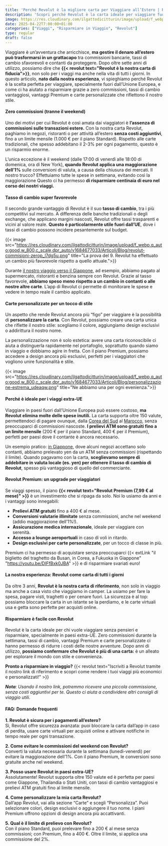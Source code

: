 ```yaml
---
title: 'Perché Revolut è la migliore carta per Viaggiare all’Estero | Risparmia in Viaggio'
description: 'Scopri perché Revolut è la carta ideale per viaggiare fuori dall’UE: zero commissioni (tranne il weekend), tasso di cambio interbancario e vantaggi Premium. Risparmia con la nostra esperienza!'
image: https://res.cloudinary.com/ilgattodicitturin/image/upload/f_webp,q_auto:good,w_800,c_scale,dpr_auto/v1709916475//Articoli/Blog/revolut-la-carte-per-chi-viaggia_urz27d.png
date: 2025-04-22T7:00:00+01:00
categories: ["Viaggi", "Risparmiare in Viaggio", "Revolut"]
type: regular  
draft: false
---
```


Viaggiare è un’avventura che arricchisce, **ma gestire il denaro all’estero può trasformarsi in un grattacapo** tra commissioni bancarie, tassi di cambio sfavorevoli e contanti da proteggere. Dopo oltre sette anni di utilizzo, possiamo dire che **{{< revolut text="Revolut è la nostra carta di fiducia">}}**, non solo per i viaggi ma anche nella vita di tutti i giorni. In questo articolo, **nato dalla nostra esperienza**, vi spieghiamo perché Revolut è la scelta perfetta per viaggiare, specialmente fuori dall’Unione Europea, e come ci ha aiutato a risparmiare grazie a zero commissioni, tassi di cambio vantaggiosi, vantaggi Premium e carte personalizzate che riflettono il nostro stile.

#### Zero commissioni (tranne il weekend)
Uno dei motivi per cui Revolut è così amata dai viaggiatori è **l’assenza di commissioni sulle transazioni estere.** Con la nostra carta Revolut, paghiamo in negozi, ristoranti o per attività all’estero **senza costi aggiuntivi**, fino a un limite mensile (1.000 € per il piano Standard). Rispetto alle carte tradizionali, che spesso addebitano il 2-3% per ogni pagamento, questo è un risparmio enorme.

L’unica eccezione è il weekend (dalle 17:00 di venerdì alle 18:00 di domenica, ora di New York), **quando Revolut applica una maggiorazione dell’1%** sulle conversioni di valuta, a causa della chiusura dei mercati. Il nostro trucco? Effettuiamo tutte le spese in settimana, evitando così la maggiorazione Questo ci ha permesso **di risparmiare centinaia di euro nel corso dei nostri viaggi.**

#### Tasso di cambio super favorevole
Il secondo grande vantaggio di Revolut è il suo **tasso di cambio**, tra i più competitivi sul mercato. A differenza delle banche tradizionali o degli exchange, che applicano margini nascosti, Revolut offre tassi trasparenti e vicini al valore reale. **Questo è particolarmente utile fuori dall’UE**, dove i tassi di cambio possono incidere pesantemente sul budget.

{{< image src="https://res.cloudinary.com/ilgattodicitturin/image/upload/f_webp,q_auto:good,w_800,c_scale,dpr_auto/v1684677033/Articoli/Blog/revolut-commisioni-zerop_l7dg5u.png" title="La prova del 9. Revolut ha effettuato un cambio più favorevole rispetto a quello attuale.">}}

Durante [il nostro viaggio verso il Giappone](/blog/dall-italia-al-giappone-in-van), ad esempio, abbiamo pagato al supermercato, ristoranti e benzina sempre con Revolut. Grazie al tasso favorevole, **abbiamo speso meno rispetto a un cambio in contanti o alle nostre altre carte**. L’app di Revolut ci permette di monitorare le spese e vedere in tempo reale il cambio applicato.

#### Carte personalizzate per un tocco di stile
Un aspetto che rende Revolut ancora più “figo” per viaggiare è la possibilità di **personalizzare la carta**. Con Revolut, possiamo creare una carta unica che riflette il nostro stile: scegliamo il colore, aggiungiamo design esclusivi o addirittura il nostro nome.

La personalizzazione non è solo estetica: avere una carta riconoscibile ci aiuta a distinguerla rapidamente nel portafoglio, soprattutto quando siamo in viaggio e dobbiamo agire in fretta. Con il piano Premium, possiamo accedere a design ancora più esclusivi, perfetti per i viaggiatori che vogliono unire funzionalità e stile.

{{< image src="https://res.cloudinary.com/ilgattodicitturin/image/upload/f_webp,q_auto:good,w_800,c_scale,dpr_auto/v1684677033/Articoli/Blog/personalizzazione-estrema_udeaqw.png" title="Ne abbiamo una per ogni evenienza.">}}

#### Perché è ideale per i viaggi extra-UE

Viaggiare in paesi fuori dall’Unione Europea può essere costoso, **ma Revolut elimina molte delle spese inutili.** La carta supporta oltre 150 valute, permettendoci di pagare ovunque, dalla [Corea del Sud](/blog/seoul-cosa-vedere-4-giorni-itinerario-completo) al [Marocco](/blog/marocco-in-camper-dalla-costa-al-deserto-a-marrakech), senza preoccuparci di commissioni nascoste. **I prelievi ATM sono gratuiti fino a un limite mensile** (200 € per il piano Standard, 400 € per il Premium), perfetti per paesi dove il contante è ancora necessario.

Un esempio pratico:  [in Giappone](/blog/viaggio-giappone-informazioni-e-itinerari), dove alcuni negozi accettano solo contanti, abbiamo prelevato yen da un ATM senza commissioni (rispettando il limite). Quando pagavamo con la carta, **sceglievamo sempre di addebitare in valuta locale (es. yen) per ottenere il tasso di cambio di Revolut**, spesso più vantaggioso di quello del commerciante.

#### Revolut Premium: un upgrade per viaggiatori

Se viaggi spesso, il piano **{{< revolut text="Revolut Premium (7,99 € al mese)" >}}** è un investimento che si ripaga da solo. Noi lo usiamo da anni e i vantaggi sono innegabili:

- **Prelievi ATM gratuiti** fino a 400 € al mese.
- **Conversioni valutarie illimitate** senza commissioni, anche nel weekend (addio maggiorazione dell’1%!).
- **Assicurazione medica internazionale**, ideale per viaggiare con serenità.
- **Accesso a lounge aeroportuali** in caso di voli in ritardo.
- **Design esclusivi per carte personalizzate**, per un tocco di classe in più.

Premium ci ha permesso di acquistare senza preoccuparci {{< extLink "il biglietto del traghetto da Busan, in Corea, a Fukuoka in Giappone" "https://youtu.be/DIFfBxk0JBA" >}} e di risparmiare svariati euro!

#### La nostra esperienza: Revolut come carta di tutti i giorni

Da oltre 3 anni, **Revolut è la nostra carta di riferimento**, non solo in viaggio ma anche a casa visto che viaggiamo in camper. La usiamo per fare la spesa, pagare visti, traghetti o per cenare fuori. La sicurezza è al top: possiamo bloccare la carta in un istante se la perdiamo, e le carte virtuali usa e getta sono perfette per acquisti online.

#### Risparmiare è facile con Revolut

Revolut è la carta ideale per chi vuole viaggiare senza pensieri e risparmiare, specialmente in paesi extra-UE. Zero commissioni durante la settimana, tassi di cambio, vantaggi Premium e carte personalizzate ci hanno permesso di ridurre i costi delle nostre avventure. Dopo anni di utilizzo, **possiamo confermare che Revolut è più di una carta:** è un alleato per esplorare il mondo con stile e convenienza.

**Pronto a risparmiare in viaggio?** {{< revolut text="Iscriviti a Revolut tramite il nostro link di riferimento e scopri come rendere i tuoi viaggi più economici e personalizzati!" >}} 

_**Nota**: Usando il nostro link, potremmo ricevere una piccola commissione, senza costi aggiuntivi per te. Questo ci aiuta a condividere altri consigli di viaggio utili._

#### FAQ: Domande frequenti

**1. Revolut è sicura per i pagamenti all’estero?**\
Sì, Revolut offre sicurezza avanzata: puoi bloccare la carta dall’app in caso di perdita, usare carte virtuali per acquisti online e attivare notifiche in tempo reale per ogni transazione.

**2. Come evitare le commissioni del weekend con Revolut?**\
Converti la valuta necessaria durante la settimana (lunedì-venerdì) per evitare la maggiorazione dell’1%. Con il piano Premium, le conversioni sono gratuite anche nel weekend.

**3. Posso usare Revolut in paesi extra-UE?**\
Assolutamente! Revolut supporta oltre 150 valute ed è perfetta per paesi come Giappone, Thailandia o Stati Uniti, con tassi di cambio vantaggiosi e prelievi ATM gratuiti fino al limite mensile.

**4. Come personalizzare la mia carta Revolut?**\
Dall’app Revolut, vai alla sezione “Carte” e scegli “Personalizza”. Puoi selezionare colori, design esclusivi o aggiungere il tuo nome. I piani Premium offrono opzioni di design ancora più accattivanti.

**5. Qual è il limite di prelievo con Revolut?**\
Con il piano Standard, puoi prelevare fino a 200 € al mese senza commissioni; con Premium, fino a 400 €. Oltre il limite, si applica una commissione del 2%.